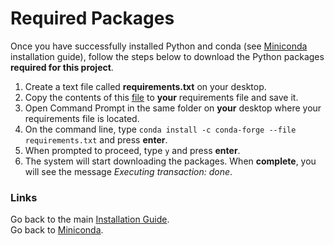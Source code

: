 # Required Packages

Once you have successfully installed Python and conda (see [Miniconda](./miniconda.md) installation guide), follow the steps below to download the Python packages **required for this project**. 

1. Create a text file called **requirements.txt** on your desktop.
2. Copy the contents of this [file](./requirements.txt) to **your** requirements file and save it.
3. Open Command Prompt in the same folder on **your** desktop where your requirements file is located.
4. On the command line, type `conda install -c conda-forge --file requirements.txt` and press **enter**.
5. When prompted to proceed, type `y` and press **enter**.
6. The system will start downloading the packages. When **complete**, you will see the message *Executing transaction: done*.

### Links
Go back to the main [Installation Guide](./readme.md).<br>
Go back to [Miniconda](./miniconda.md).
